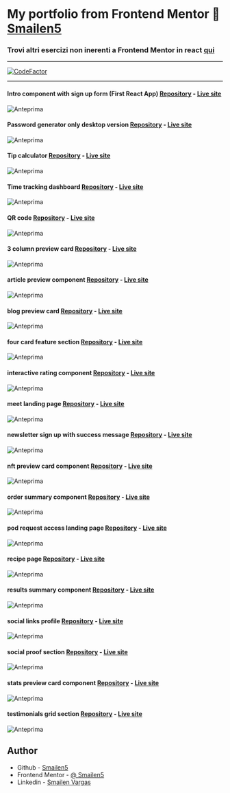 # My portfolio from Frontend Mentor 🚀 [Smailen5](https://www.frontendmentor.io/profile/Smailen5)


### Trovi altri esercizi non inerenti a Frontend Mentor in react [qui](https://smailen5.github.io/react-esercizi/)

---

[![CodeFactor](https://www.codefactor.io/repository/github/smailen5/frontend-mentor-challenge/badge)](https://www.codefactor.io/repository/github/smailen5/frontend-mentor-challenge)

---

#### Intro component with sign up form (First React App) [Repository](https://github.com/Smailen5/Frontend-Mentor-Challenge/tree/main/component-with-signup-form) - [Live site](https://component-with-sigup-form.netlify.app/)

![Anteprima](./screen%20capture/component-with-signup-form-desktop.jpeg)

#### Password generator only desktop version [Repository](https://github.com/Smailen5/Frontend-Mentor-Challenge/tree/main/password-generator-app) - [Live site](https://smailen5.github.io/Frontend-Mentor-Challenge/password-generator-app/)

![Anteprima](./screen%20capture/desktop%20password%20generator.jpeg)

#### Tip calculator [Repository](https://github.com/Smailen5/Frontend-Mentor-Challenge/tree/main/tip-calculator-app-main) - [Live site](https://smailen5.github.io/Frontend-Mentor-Challenge/tip-calculator-app-main/)

![Anteprima](./screen%20capture/desktop%20tip%20calculator.jpeg)

#### Time tracking dashboard [Repository](https://github.com/Smailen5/Frontend-Mentor-Challenge/tree/main/time-tracking-dashboard-main-main) - [Live site](https://smailen5.github.io/Frontend-Mentor-Challenge/time-tracking-dashboard-main-main/)

![Anteprima](./screen%20capture/time-tracking-dashboard.jpeg)

#### QR code [Repository](https://github.com/Smailen5/Frontend-Mentor-Challenge/tree/main/qr-code-component-main-main) - [Live site](https://smailen5.github.io/Frontend-Mentor-Challenge/qr-code-component-main-main/)

![Anteprima](./screen%20capture/qr-code-component.jpeg)

#### 3 column preview card [Repository](https://github.com/Smailen5/Frontend-Mentor-Challenge/tree/main/3-column-preview-card-component-main-main) - [Live site](https://smailen5.github.io/Frontend-Mentor-Challenge/3-column-preview-card-component-main-main/)

![Anteprima](./screen%20capture//3-column-preview-card-component.jpeg)

#### article preview component [Repository](https://github.com/Smailen5/Frontend-Mentor-Challenge/tree/main/article-preview-component-master-main) - [Live site](https://smailen5.github.io/Frontend-Mentor-Challenge/article-preview-component-master-main/)

![Anteprima](./screen%20capture/article-preview-component.jpeg)

#### blog preview card [Repository](https://github.com/Smailen5/Frontend-Mentor-Challenge/tree/main/blog-preview-card-main-main) - [Live site](https://smailen5.github.io/Frontend-Mentor-Challenge/blog-preview-card-main-main/)

![Anteprima](./screen%20capture/blog-preview-card.jpeg)

#### four card feature section [Repository](https://github.com/Smailen5/Frontend-Mentor-Challenge/tree/main/four-card-feature-section-master-main) - [Live site](https://smailen5.github.io/Frontend-Mentor-Challenge/four-card-feature-section-master-main/)

![Anteprima](./screen%20capture/four-card-feature-section.jpeg)

#### interactive rating component [Repository](https://github.com/Smailen5/Frontend-Mentor-Challenge/tree/main/interactive-rating-component-main-main) - [Live site](https://smailen5.github.io/Frontend-Mentor-Challenge/interactive-rating-component-main-main/)

![Anteprima](./screen%20capture/interactive-rating-component.jpeg)

#### meet landing page [Repository](https://github.com/Smailen5/Frontend-Mentor-Challenge/tree/main/meet-landing-page-main) - [Live site](https://smailen5.github.io/Frontend-Mentor-Challenge/meet-landing-page-main/)

![Anteprima](./screen%20capture/meet-landing-page.jpeg)

<!-- Il design sembra rotto in desktop ultra wide controlla bene -->
<!-- EDIT: le dimensioni massime della card vanno limitate, in wide e in ultra wide la scheda si allarga troppo -->
#### newsletter sign up with success message [Repository](https://github.com/Smailen5/Frontend-Mentor-Challenge/tree/main/newsletter-sign-up-with-success-message-main-main) - [Live site](https://smailen5.github.io/Frontend-Mentor-Challenge/newsletter-sign-up-with-success-message-main-main/)

![Anteprima](./screen%20capture/newsletter-sign-up-with-success-message.jpeg)

#### nft preview card component [Repository](https://github.com/Smailen5/Frontend-Mentor-Challenge/tree/main/nft-preview-card-component-main-main) - [Live site](https://smailen5.github.io/Frontend-Mentor-Challenge/nft-preview-card-component-main-main/)

![Anteprima](./screen%20capture/nft-preview-card-component.jpeg)

#### order summary component [Repository](https://github.com/Smailen5/Frontend-Mentor-Challenge/tree/main/order-summary-component-main-main) - [Live site](https://smailen5.github.io/Frontend-Mentor-Challenge/order-summary-component-main-main/)

![Anteprima](./screen%20capture/order-summary-component.jpeg)

#### pod request access landing page [Repository](https://github.com/Smailen5/Frontend-Mentor-Challenge/tree/main/pod-request-access-landing-page-main) - [Live site](https://smailen5.github.io/Frontend-Mentor-Challenge/pod-request-access-landing-page-main/)

![Anteprima](./screen%20capture/pod-request-access-landing-page.jpeg)

<!-- design rotto in modalita desktop controlla -->
<!-- EDIT: il problema piu che altro risiede nelle media query, il design per smartphone e totalmente sbagliato -->
<!-- #### product preview card component [Repository](https://github.com/Smailen5/Frontend-Mentor-Challenge/tree/main/product-preview-card-component-main-main) - [Live site](https://smailen5.github.io/Frontend-Mentor-Challenge/product-preview-card-component-main-main/) -->

<!-- sembra non essere posizionato correttamente al centro -->
<!-- EDIT: va riscritto tutto il codice, le misure sono assolute, il design non e responsive, va scritto tutto da capo -->
<!-- #### profile card component [Repository](https://github.com/Smailen5/Frontend-Mentor-Challenge/tree/main/profile-card-component-main-main) - [Live site](https://smailen5.github.io/Frontend-Mentor-Challenge/profile-card-component-main-main/)

![Anteprima](./screen%20capture/profile-card-component.jpeg) -->

#### recipe page [Repository](https://github.com/Smailen5/Frontend-Mentor-Challenge/tree/main/recipe-page-main-main) - [Live site](https://smailen5.github.io/Frontend-Mentor-Challenge/recipe-page-main-main/)

![Anteprima](./screen%20capture/recipe-page.jpeg)

#### results summary component [Repository](https://github.com/Smailen5/Frontend-Mentor-Challenge/tree/main/results-summary-component-main-main) - [Live site](https://smailen5.github.io/Frontend-Mentor-Challenge/results-summary-component-main-main/)

![Anteprima](./screen%20capture/result-summary.jpeg)

#### social links profile [Repository](https://github.com/Smailen5/Frontend-Mentor-Challenge/tree/main/social-links-profile-main-main) - [Live site](https://smailen5.github.io/Frontend-Mentor-Challenge/social-links-profile-main-main/)

![Anteprima](./screen%20capture/social-links-profile.jpeg)

#### social proof section [Repository](https://github.com/Smailen5/Frontend-Mentor-Challenge/tree/main/social-proof-section-master-main) - [Live site](https://smailen5.github.io/Frontend-Mentor-Challenge/social-proof-section-master-main/)

![Anteprima](./screen%20capture/social-proof-section.jpeg)

#### stats preview card component [Repository](https://github.com/Smailen5/Frontend-Mentor-Challenge/tree/main/stats-preview-card-component-main-main) - [Live site](https://smailen5.github.io/Frontend-Mentor-Challenge/stats-preview-card-component-main-main/)

![Anteprima](./screen%20capture/stats-preview-card-component.jpeg)

#### testimonials grid section [Repository](https://github.com/Smailen5/Frontend-Mentor-Challenge/tree/main/testimonials-grid-section-main-main) - [Live site](https://smailen5.github.io/Frontend-Mentor-Challenge/testimonials-grid-section-main-main/)

![Anteprima](./screen%20capture/testimonials-grid-section.jpeg)


<!-- Questo esercizio e ancora in lavorazione -->
<!-- #### workit landing page [Repository](https://github.com/Smailen5/Frontend-Mentor-Challenge/tree/main/workit-landing-page-main) - [Live site](https://smailen5.github.io/Frontend-Mentor-Challenge/workit-landing-page-main/) -->


## Author

- Github - [Smailen5](https://github.com/Smailen5)
- Frontend Mentor - [@ Smailen5](https://www.frontendmentor.io/profile/Smailen5)
- Linkedin - [Smailen Vargas](https://www.linkedin.com/in/smailen-vargas/)